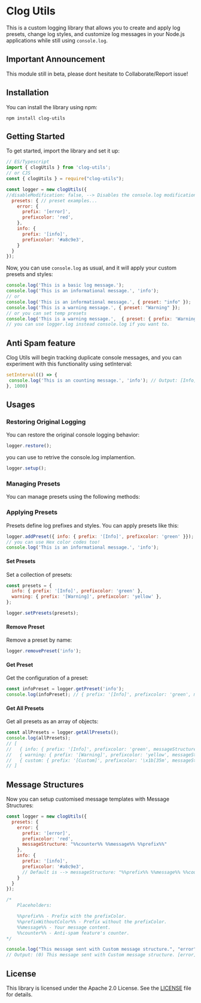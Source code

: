 # Clog Utils

This is a custom logging library that allows you to create and apply log presets, change log styles, and customize log messages in your Node.js applications while still using `console.log`.

## Important Announcement
This module still in beta, please dont hesitate to Collaborate/Report issue!

## Installation

You can install the library using npm:

```shell
npm install clog-utils
```

## Getting Started

To get started, import the library and set it up:

```javascript
// ES/Typescript
import { clogUtils } from 'clog-utils';
// or CJS
const { clogUtils } = require("clog-utils");

const logger = new clogUtils({
//disableModification: false, --> Disables the console.log modification. Default: false
  presets: { // preset examples...
    error: {
      prefix: '[error]',
      prefixcolor: 'red',
    },
    info: {
      prefix: '[info]',
      prefixcolor: '#a8c9e3',
    }
  }
});
```

Now, you can use `console.log` as usual, and it will apply your custom presets and styles:

```javascript
console.log('This is a basic log message.');
console.log('This is an informational message.', 'info');
// or
console.log('This is an informational message.', { preset: "info" });
console.log('This is a warning message.', { preset: "Warning" });
// or you can set temp presets
console.log('This is a warning message.',  { preset: { prefix: 'Warning', prefixcolor: 'Red' }});
// you can use logger.log instead console.log if you want to.
```

## Anti Spam feature

Clog Utils will begin tracking duplicate console messages, and you can experiment with this functionality using setInterval:

```javascript
setInterval(() => {
 console.log('This is an counting message.', 'info'); // Output: [Info] This is an counting message. (number of duplicates)
}, 1000)
```

## Usages

### Restoring Original Logging

You can restore the original console logging behavior:

```javascript
logger.restore();
```
you can use to retrive the console.log implamention. 
```javascript
logger.setup();
```

### Managing Presets

You can manage presets using the following methods:


### Applying Presets

Presets define log prefixes and styles. You can apply presets like this:

```javascript
logger.addPreset({ info: { prefix: '[Info]', prefixcolor: 'green' }});
// you can use Hex color codes too!
console.log('This is an informational message.', 'info');
```

#### Set Presets

Set a collection of presets:

```javascript
const presets = {
  info: { prefix: '[Info]', prefixcolor: 'green' },
  warning: { prefix: '[Warning]', prefixcolor: 'yellow' },
};

logger.setPresets(presets);
```

#### Remove Preset

Remove a preset by name:

```javascript
logger.removePreset('info');
```

#### Get Preset

Get the configuration of a preset:

```javascript
const infoPreset = logger.getPreset('info');
console.log(infoPreset); // { prefix: '[Info]', prefixcolor: 'green', messageStructure: "%%prefix%% %%message%% %%counter%%" }
```

#### Get All Presets

Get all presets as an array of objects:

```javascript
const allPresets = logger.getAllPresets();
console.log(allPresets);
// [
//   { info: { prefix: '[Info]', prefixcolor: 'green', messageStructure: "%%prefix%% %%message%% %%counter%%" } },
//   { warning: { prefix: '[Warning]', prefixcolor: 'yellow', messageStructure: "%%prefix%% %%message%% %%counter%%" } },
//   { custom: { prefix: '[Custom]', prefixcolor: '\x1b[35m', messageStructure: "%%prefix%% %%message%% %%counter%%" } }
// ]
```

## Message Structures

Now you can setup customised message templates with Message Structures:

```javascript 
const logger = new clogUtils({
  presets: { 
    error: {
      prefix: '[error]',
      prefixcolor: 'red',
      messageStructure: "%%counter%% %%message%% %%prefix%%"
    },
    info: {
      prefix: '[info]',
      prefixcolor: '#a8c9e3',
      // Default is --> messageStructure: "%%prefix%% %%message%% %%counter%%"
    }
  }
});

/*
    Placeholders:

    %%prefix%% - Prefix with the prefixColor.
    %%prefixWithoutColor%% - Prefix without the prefixColor.
    %%message%% - Your message content.
    %%counter%% - Anti-spam feature's counter.
*/

console.log("This message sent with Custom message structure.", "error") 
// Output: (0) This message sent with Custom message structure. [error]
```

## License

This library is licensed under the Apache 2.0 License. See the [LICENSE](LICENSE) file for details.